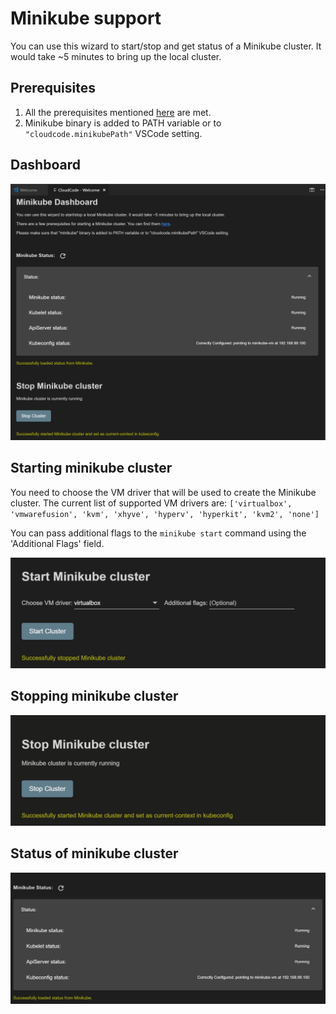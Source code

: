 # Minikube support
You can use this wizard to start/stop and get status of a Minikube cluster. It would take ~5 minutes to bring up the local cluster.

## Prerequisites
1. All the prerequisites mentioned [here](https://kubernetes.io/docs/tasks/tools/install-minikube/#before-you-begin) are met.
2. Minikube binary is added to PATH variable or to `"cloudcode.minikubePath"` VSCode setting.

## Dashboard
![Dashboard](images/minikube/dashboard.png)

## Starting minikube cluster
You need to choose the VM driver that will be used to create the Minikube cluster. The current list of supported VM drivers are:
    `['virtualbox', 'vmwarefusion', 'kvm', 'xhyve', 'hyperv', 'hyperkit', 'kvm2', 'none']`

You can pass additional flags to the `minikube start` command using the 'Additional Flags' field.

![Starting cluster](images/minikube/starting.gif)

## Stopping minikube cluster
![Stopping cluster](images/minikube/stopping.gif)

## Status of minikube cluster
![Cluster status](images/minikube/status.gif)